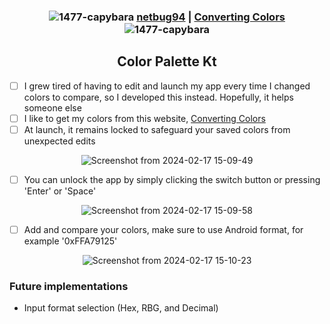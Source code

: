 <div align="center">

### ![1477-capybara](https://github.com/hispanicdevian/libreNMS-Guide/assets/135581442/4296fa98-e024-4ed7-9d23-8f414f94b5c0) [netbug94](https://github.com/olracnai) | [Converting Colors](https://convertingcolors.com/) ![1477-capybara](https://github.com/hispanicdevian/libreNMS-Guide/assets/135581442/4296fa98-e024-4ed7-9d23-8f414f94b5c0)

## Color Palette Kt
</div>

- [ ] I grew tired of having to edit and launch my app every time I changed colors to compare, so I developed this instead. Hopefully, it helps someone else
- [ ] I like to get my colors from this website, [Converting Colors](https://convertingcolors.com/)
- [ ] At launch, it remains locked to safeguard your saved colors from unexpected edits

<div align="center">
  
![Screenshot from 2024-02-17 15-09-49](https://github.com/olracnai/DynamicColorPalette/assets/135581442/b960a504-852b-46be-bff9-53fd6ac6e2df)
</div>

- [ ] You can unlock the app by simply clicking the switch button or pressing 'Enter' or 'Space'

<div align="center">
  
![Screenshot from 2024-02-17 15-09-58](https://github.com/olracnai/DynamicColorPalette/assets/135581442/0176e591-bafe-463d-8cfb-8c6c447ae7ff)
</div>

- [ ] Add and compare your colors, make sure to use Android format, for example '0xFFA79125'

<div align="center">
  
![Screenshot from 2024-02-17 15-10-23](https://github.com/olracnai/DynamicColorPalette/assets/135581442/443a13ab-c246-40da-9bc0-cc46e13a5a86)
</div>

### Future implementations
- Input format selection (Hex, RBG, and Decimal)
